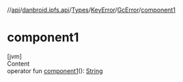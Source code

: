 //[api](../../../../index.md)/[danbroid.ipfs.api](../../../index.md)/[Types](../../index.md)/[KeyError](../index.md)/[GcError](index.md)/[component1](component1.md)



# component1  
[jvm]  
Content  
operator fun [component1](component1.md)(): [String](https://kotlinlang.org/api/latest/jvm/stdlib/kotlin/-string/index.html)  




